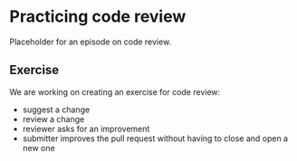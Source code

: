# Practicing code review

Placeholder for an episode on code review.


## Exercise

We are working on creating an exercise for code review:
- suggest a change
- review a change
- reviewer asks for an improvement
- submitter improves the pull request without having to close and open a new one
